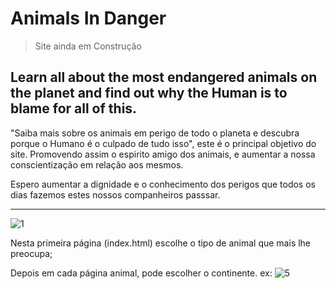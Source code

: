# Animals In Danger


>Site ainda em Construção

## Learn all about the most endangered animals on the planet and find out why the Human is to blame for all of this.
"Saiba mais sobre os animais em perigo de todo o planeta e descubra porque o Humano é o culpado de tudo isso", este é o principal objetivo do site. Promovendo assim o espirito amigo dos animais, e aumentar a nossa conscientização em relação aos mesmos.

Espero aumentar a dignidade e o conhecimento dos perigos que todos os dias fazemos estes nossos companheiros passsar.

<hr>

![1](https://user-images.githubusercontent.com/67608094/132513110-46d08f40-3f6c-4412-8184-eaba091e51df.jpg)

Nesta primeira página (index.html) escolhe o tipo de animal que mais lhe preocupa;

Depois em cada página animal, pode escolher o continente.
ex: 
![5](https://user-images.githubusercontent.com/67608094/132513488-b3c46ce7-a54f-4384-ae7d-04dc3452b042.jpg)




